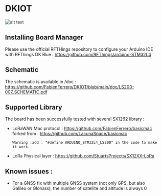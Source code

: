 # DKIOT

![alt text](DKIOT/doc/Untitled.png)


## Installing Board Manager


Please use the official RFTHings repository to configure your Arduino IDE with RFThings DK Blue : https://github.com/RFThings/arduino-STM32L4

## Schematic

The schematic is available in /doc : https://github.com/FabienFerrero/DKIOT/blob/main/doc/LS200-007_SCHEMATIC.pdf

## Supported Library

The board has been successfully tested with several SX1262 library :

* LoRaWAN Mac protocol :
https://github.com/FabienFerrero/basicmac    forked from : https://github.com/LacunaSpace/basicmac

      Warning :add : "#define ARDUINO_STM32L4_LS200" in the code to make it work.

* LoRa Physical layer :
https://github.com/StuartsProjects/SX12XX-LoRa


## Known issues :

* For a GNSS fix with multiple GNSS system (not only GPS, but also Galileo or Glonass), the number of satellite and altitude is always 0 


